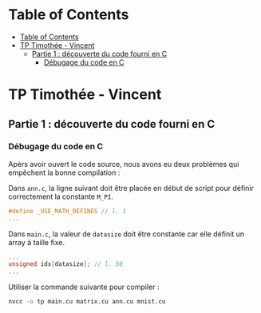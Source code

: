 # Table of Contents
- [Table of Contents](#table-of-contents)
- [TP Timothée - Vincent](#tp-timothée---vincent)
  - [Partie 1 : découverte du code fourni en C](#partie-1--découverte-du-code-fourni-en-c)
    - [Débugage du code en C](#débugage-du-code-en-c)

# TP Timothée - Vincent

## Partie 1 : découverte du code fourni en C

### Débugage du code en C

Apèrs avoir ouvert le code source, nous avons eu deux problèmes qui empêchent la bonne compilation :

Dans `ann.c`, la ligne suivant doit être placée en début de script pour définir correctement la constante `M_PI`.
```C
#define _USE_MATH_DEFINES // l. 1
...
```

Dans `main.c`, la valeur de `datasize` doit être constante car elle définit un array à taille fixe.
```C
...
unsigned idx[datasize]; // l. 50
...
```

Utiliser la commande suivante pour compiler :
```bash
nvcc -o tp main.cu matrix.cu ann.cu mnist.cu
```